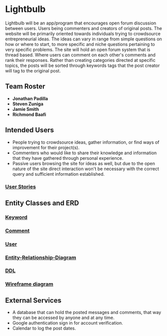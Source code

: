 
# Lightbulb

Lightbulb will be an app/program that encourages open forum discussion between users. Users being commenters and creators of original posts. The website will be primarily oriented towards individuals trying to crowdsource entrepreneurial ideas. The ideas can vary in range from simple questions on how or where to start, to more specific and niche questions pertaining to very specific problems. The site will hold an open forum system that is thread based. Where users can comment on each other's comments and rank their responses. Rather than creating categories directed at specific topics, the posts will be sorted through keywords tags that the post creator will tag to the original post.

## Team Roster

* **Jonathan Padilla** 
* **Steven Zuniga** 
* **Jamie Smith** 
* **Richmond Baafi** 

## Intended Users

- People trying to crowdsource ideas, gather information, or find ways of improvement for their project(s).
- Commenters who would like to share their knowledge and information that they have gathered through personal experience.
- Passive users browsing the site for ideas as well, but due to the open nature of the site direct interaction won't be necessary with the correct query and sufficient information established.

### [User Stories](user-stories.md)



## Entity Classes and ERD
### [Keyword](https://github.com/team-lightbulb/server/blob/master/src/main/java/edu/cnm/deepdive/lightbulb/model/entity/Keyword.java)
### [Comment](https://github.com/team-lightbulb/server/blob/master/src/main/java/edu/cnm/deepdive/lightbulb/model/entity/Comment.java)
### [User](https://github.com/team-lightbulb/server/blob/master/src/main/java/edu/cnm/deepdive/lightbulb/model/entity/User.java)
### [Entity-Relationship-Diagram](erd.md)
### [DDL](https://github.com/team-lightbulb/server/blob/master/create.sql)
### [Wireframe diagram](wireframe.md)



## External Services

- A database that can hold the posted messages and comments, that way they can be accessed by anyone and at any time.
- Google authentication sign in for account verification.
- Calendar to log the post dates.
